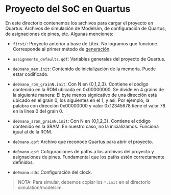 # Proyecto del SoC en Quartus

En este directorio contenemos los archivos para cargar el proyecto en Quartus. Archivos de simulación de Modelsim, de configuración de Quartus, de asignaciones de pines, etc. Algunas menciones:

- `first/`: Proyecto anterior a base de Litex. No logramos que funcione. Corresponde al primer método de [generación](../gen/README.md).

- `assignments_defaults.qdf`: Variables generales del proyecto de Quartus.

- `de0nano_mem.init`: Contenido de inicialización de la memoria. Puede estar codificado.

- `de0nano_rom_grainN.init`: Con N en {0,1,2,3}. Contiene el código contenido en la ROM ubicada en 0x00000000. Se divide en 4 grains de la siguiente manera: El byte menos signicativo de una dirección está ubicado en el grain 0, los siguientes en el 1, y asi. Por ejemplo, la palabra con dirección 0x00000000 y valor 0x12345678 tiene el valor 78 en la linea 0 del grain 0.

- `de0nano_sram_grainN.init`: Con N en {0,1,2,3}. Contiene el código contenido en la SRAM. En nuestro caso, no la inicializamos. Funciona igual al de la ROM.

- `de0nano.qpf`: Archivo que reconoce Quartus para abrir el proyecto.

- `de0nano.qsf`: Cofiguraciones de paths a los archivos del proyecto y asignaciones de pines. Fundamental que los paths estén correctamente definidos.

- `de0nano.sdc`: Configuración del clock.


> NOTA: Para simular, debemos copiar los `*.init` en el directorio simulation/modelsim.